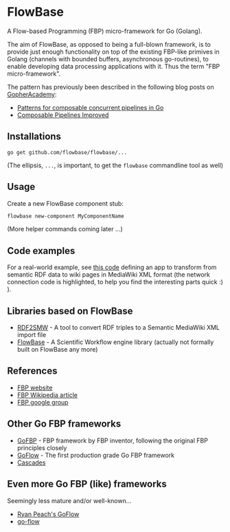 FlowBase
========

A Flow-based Programming (FBP) micro-framework for Go (Golang).

The aim of FlowBase, as opposed to being a full-blown framework, is to provide just enough functionality on top of the existing FBP-like primives in Golang (channels with bounded buffers, asynchronous go-routines), to enable developing data processing applications with it. Thus the term "FBP micro-framework".

The pattern has previously been described in the following blog posts on [GopherAcademy](https://gopheracademy.com/):

- [Patterns for composable concurrent pipelines in Go](https://blog.gopheracademy.com/composable-pipelines-pattern/)
- [Composable Pipelines Improved](https://blog.gopheracademy.com/advent-2015/composable-pipelines-improvements/)


Installations
-----

```
go get github.com/flowbase/flowbase/...
```

(The ellipsis, `...`, is important, to get the `flowbase` commandline tool as well)

Usage
-----

Create a new FlowBase component stub:

```bash
flowbase new-component MyComponentName
```

(More helper commands coming later ...)

Code examples
-------------

For a real-world example, see [this code](https://github.com/rdfio/rdf2smw/blob/e7e2b3/main.go#L100-L125)
defining an app to transform from semantic RDF data to wiki pages in MediaWiki
XML format (the network connection code is highlighted, to help you find the
interesting parts quick :) ).


Libraries based on FlowBase
---------------------------

- [RDF2SMW](https://github.com/samuell/rdf2smw) - A tool to convert RDF triples
  to a Semantic MediaWiki XML import file
- [FlowBase](http://flowbase.org) - A Scientific Workflow engine library (actually not formally built on FlowBase any more)

References
----------

- [FBP website](http://www.jpaulmorrison.com/fbp/)
- [FBP Wikipedia article](en.wikipedia.org/wiki/Flow-based_programming)
- [FBP google group](https://groups.google.com/forum/#!forum/flow-based-programming)

Other Go FBP frameworks
-----------------------

- [GoFBP](https://github.com/jpaulm/gofbp) - FBP framework by FBP inventor, following the original FBP principles closely
- [GoFlow](https://github.com/trustmaster/goflow) - The first production grade Go FBP framework
- [Cascades](https://github.com/cascades-fbp/cascades)

Even more Go FBP (like) frameworks
----------------------------------

Seemingly less mature and/or well-known...

- [Ryan Peach's GoFlow](https://github.com/ryanpeach/goflow)
- [go-flow](https://github.com/7ing/go-flow)

